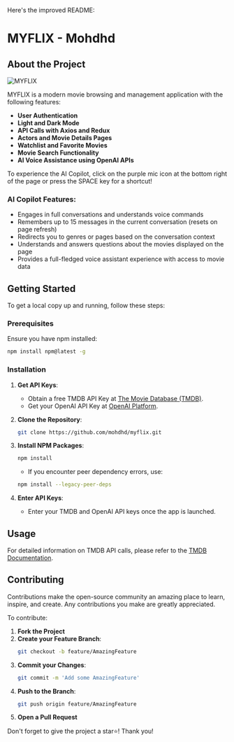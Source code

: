 Here's the improved README:

# MYFLIX - Mohdhd

## About the Project

![MYFLIX](readme_img/1.png)

MYFLIX is a modern movie browsing and management application with the following features:

- **User Authentication**
- **Light and Dark Mode**
- **API Calls with Axios and Redux**
- **Actors and Movie Details Pages**
- **Watchlist and Favorite Movies**
- **Movie Search Functionality**
- **AI Voice Assistance using OpenAI APIs**

To experience the AI Copilot, click on the purple mic icon at the bottom right of the page or press the SPACE key for a shortcut!

### AI Copilot Features:

- Engages in full conversations and understands voice commands
- Remembers up to 15 messages in the current conversation (resets on page refresh)
- Redirects you to genres or pages based on the conversation context
- Understands and answers questions about the movies displayed on the page
- Provides a full-fledged voice assistant experience with access to movie data

## Getting Started

To get a local copy up and running, follow these steps:

### Prerequisites

Ensure you have npm installed:

```sh
npm install npm@latest -g
```

### Installation

1. **Get API Keys**:
   - Obtain a free TMDB API Key at [The Movie Database (TMDB)](https://www.themoviedb.org/).
   - Get your OpenAI API Key at [OpenAI Platform](https://platform.openai.com/).

2. **Clone the Repository**:
    ```sh
    git clone https://github.com/mohdhd/myflix.git
    ```

3. **Install NPM Packages**:
    ```sh
    npm install
    ```
   - If you encounter peer dependency errors, use:
    ```sh
    npm install --legacy-peer-deps
    ```

4. **Enter API Keys**:
   - Enter your TMDB and OpenAI API keys once the app is launched.

## Usage

For detailed information on TMDB API calls, please refer to the [TMDB Documentation](https://developers.themoviedb.org/3/getting-started/introduction).

## Contributing

Contributions make the open-source community an amazing place to learn, inspire, and create. Any contributions you make are greatly appreciated.

To contribute:

1. **Fork the Project**
2. **Create your Feature Branch**: 
    ```sh
    git checkout -b feature/AmazingFeature
    ```
3. **Commit your Changes**:
    ```sh
    git commit -m 'Add some AmazingFeature'
    ```
4. **Push to the Branch**:
    ```sh
    git push origin feature/AmazingFeature
    ```
5. **Open a Pull Request**

Don't forget to give the project a star⭐! Thank you!
